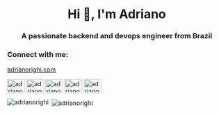 <h1 align="center">Hi 👋, I'm Adriano</h1>
<h3 align="center">A passionate backend and devops engineer from Brazil</h3>

<h3 align="left">Connect with me:</h3>
<p align="left">
  <a href="https://adrianorighi.com" target="blank">adrianorighi.com</a>
</p>
<p align="left">
<a href="https://twitter.com/adrianorighi" target="blank"><img align="center" src="https://raw.githubusercontent.com/rahuldkjain/github-profile-readme-generator/master/src/images/icons/Social/twitter.svg" alt="adrianorighi" height="30" width="40" /></a>
<a href="https://linkedin.com/in/adrianorighi" target="blank"><img align="center" src="https://raw.githubusercontent.com/rahuldkjain/github-profile-readme-generator/master/src/images/icons/Social/linked-in-alt.svg" alt="adrianorighi" height="30" width="40" /></a>
<a href="https://fb.com/adrianorighi" target="blank"><img align="center" src="https://raw.githubusercontent.com/rahuldkjain/github-profile-readme-generator/master/src/images/icons/Social/facebook.svg" alt="adrianorighi" height="30" width="40" /></a>
<a href="https://instagram.com/adrianorighi" target="blank"><img align="center" src="https://raw.githubusercontent.com/rahuldkjain/github-profile-readme-generator/master/src/images/icons/Social/instagram.svg" alt="adrianorighi" height="30" width="40" /></a>
 <a href="https://dev.to/adrianorighi" target="blank"><img align="center" src="https://raw.githubusercontent.com/rahuldkjain/github-profile-readme-generator/master/src/images/icons/Social/devto.svg" alt="adrianorighi" height="30" width="40" /></a>
</p>

<p><img align="left" src="https://github-readme-stats.vercel.app/api/top-langs?username=adrianorighi&show_icons=true&locale=en&layout=compact" alt="adrianorighi" /></p>

<p>&nbsp;<img align="center" src="https://github-readme-stats.vercel.app/api?username=adrianorighi&show_icons=true&locale=en" alt="adrianorighi" /></p>


